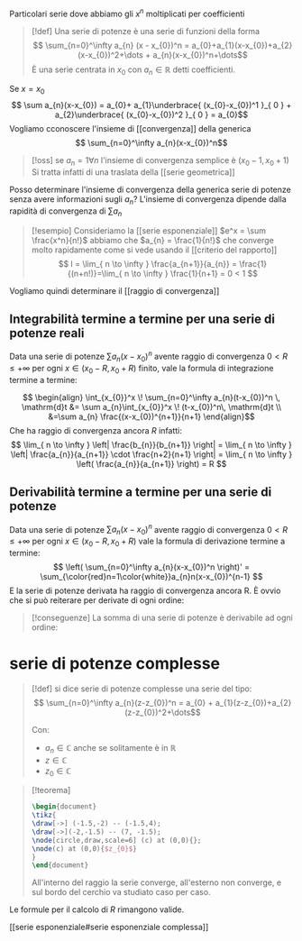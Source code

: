 Particolari serie dove abbiamo gli $x^n$ moltiplicati per coefficienti

>[!def]
>Una serie di potenze è una serie di funzioni della forma
>$$ \sum_{n=0}^\infty  a_{n} (x - x_{0})^n = a_{0}+a_{1}(x-x_{0})+a_{2}(x-x_{0})^2+\dots + a_{n}(x-x_{0})^n+\dots$$
>È una serie centrata in $x_{0}$ con $a_{n} \in \mathbb{R}$ detti coefficienti.


Se $x=x_{0}$
$$ \sum a_{n}(x-x_{0})  = a_{0}+ a_{1}\underbrace{ (x_{0}-x_{0})^1 }_{ 0 } + a_{2}\underbrace{ (x_{0}-x_{0})^2 }_{ 0 } = a_{0}$$
Vogliamo cconoscere l'insieme di [[convergenza]] della generica
$$ \sum_{n=0}^\infty a_{n}(x-x_{0})^n$$
>[!oss]
>se $a_{n} = 1 \forall n$ l'insieme di convergenza semplice è $(x_{0}-1, x_{0}+1)$
>Si tratta infatti di una traslata della [[serie geometrica]]


Posso determinare l'insieme di convergenza della  generica serie di potenze senza avere informazioni sugli $a_{n}$?
L'insieme di convergenza dipende dalla rapidità di convergenza di $\sum a_{n}$

>[!esempio]
>Consideriamo la [[serie esponenziale]]
>$e^x = \sum \frac{x^n}{n!}$ abbiamo che $a_{n} = \frac{1}{n!}$ che converge molto rapidamente come si vede usando il [[criterio del rapporto]]
>$$ l = \lim_{ n \to \infty } \frac{a_{n+1}}{a_{n}} = \frac{1}{(n+n!)}=\lim_{ n \to \infty } \frac{1}{n+1} = 0 < 1 $$

Vogliamo quindi determinare il [[raggio di convergenza]]


## Integrabilità termine a termine per una serie di potenze reali

Data una serie di potenze $\sum a_{n}(x-x_{0})^n$ avente raggio di convergenza $0 < R \leq +\infty$ per ogni $x \in (x_{0}-R,x_{0}+R)$ finito, vale la formula di integrazione termine a termine:

$$ \begin{align}
\int_{x_{0}}^x \! \sum_{n=0}^\infty a_{n}(t-x_{0})^n \, \mathrm{d}t  &=  \sum a_{n}\int_{x_{0}}^x \! (t-x_{0})^n\, \mathrm{d}t  \\
&=\sum a_{n} \frac{(x-x_{0})^{n+1}}{n+1}
\end{align}$$
Che ha raggio di convergenza ancora $R$ infatti:
$$ \lim_{ n \to \infty }  \left| \frac{b_{n}}{b_{n+1}} \right| = \lim_{ n \to \infty } \left| \frac{a_{n}}{a_{n+1}} \cdot \frac{n+2}{n+1} \right| = \lim_{ n \to \infty }  \left( \frac{a_{n}}{a_{n+1}} \right) = R  $$
## Derivabilità termine a termine per una serie di potenze
Data una serie di potenze $\sum a_{n}(x-x_{0})^n$ avente raggio di convergenza $0 < R \leq +\infty$ per ogni $x \in (x_{0}-R, x_{0}+R)$ vale la formula di derivazione termine a termine:
$$ \left( \sum_{n=0}^\infty a_{n}(x-x_{0})^n \right)' = \sum_{\color{red}n=1\color{white}}a_{n}n(x-x_{0})^{n-1} $$
E la serie di potenze derivata ha raggio di convergenza ancora R. È ovvio che si può reiterare per derivate di ogni ordine:


>[!conseguenze]
La somma di una serie di potenze è derivabile ad ogni ordine:



# serie di potenze complesse
>[!def]
> si dice serie di potenze complesse una serie del tipo:
> $$ \sum_{n=0}^\infty a_{n}(z-z_{0})^n = a_{0} + a_{1}(z-z_{0})+a_{2}(z-z_{0})^2+\dots$$
> 
> Con:
> - $a_{n} \in \mathbb{C}$ anche se solitamente è in $\mathbb{R}$
> - $z \in \mathbb{C}$
> - $z_{0} \in \mathbb{C}$

>[!teorema]
>
>
>```tikz
>\begin{document}
>\tikz{
>\draw[->] (-1.5,-2) -- (-1.5,4);
>\draw[->](-2,-1.5) -- (7, -1.5);
>\node[circle,draw,scale=6] (c) at (0,0){};
>\node(c) at (0,0){$z_{0}$}
>}
>\end{document}
>```
>All'interno del raggio la serie converge, all'esterno non converge, e sul bordo del cerchio va studiato caso per caso.


Le formule per il calcolo di $R$ rimangono valide.

[[serie esponenziale#serie esponenziale complessa]]

